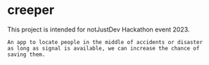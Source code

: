 # creeper
This project is intended for notJustDev Hackathon event 2023.

```
An app to locate people in the middle of accidents or disaster
as long as signal is available, we can increase the chance of
saving them.
```

